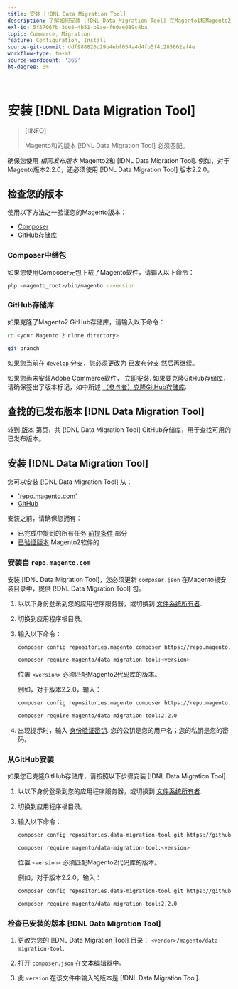 ```yaml
---
title: 安装 [!DNL Data Migration Tool]
description: 了解如何安装 [!DNL Data Migration Tool] 在Magento1和Magento2之间传输数据。
exl-id: 5f57067b-3ce8-4b51-b9ae-f60ae089c4ba
topic: Commerce, Migration
feature: Configuration, Install
source-git-commit: ddf988826c29b4ebf054a4d4fb5f4c285662ef4e
workflow-type: tm+mt
source-wordcount: '365'
ht-degree: 0%

---
```


# 安装 [!DNL Data Migration Tool]

>[!INFO]
>
>Magento和的版本 [!DNL Data Migration Tool] 必须匹配。


确保您使用 *相同发布版本* Magento2和 [!DNL Data Migration Tool]. 例如，对于Magento版本2.2.0，还必须使用 [!DNL Data Migration Tool] 版本2.2.0。

## 检查您的版本

使用以下方法之一验证您的Magento版本：

- [Composer](#composer-metapackage)
- [GitHub存储库](#github-repository)

### Composer中继包

如果您使用Composer元包下载了Magento软件，请输入以下命令：

```bash
php <magento_root>/bin/magento --version
```

### GitHub存储库

如果克隆了Magento2 GitHub存储库，请输入以下命令：

```bash
cd <your Magento 2 clone directory>
```

```bash
git branch
```

如果您当前在 `develop` 分支，您必须更改为 [已发布分支](https://developer.adobe.com/commerce/contributor/guides/install/change-version/) 然后再继续。

如果您尚未安装Adobe Commerce软件， [立即安装](../../installation/prerequisites/commerce.md).
如果要克隆GitHub存储库，请确保签出了版本标记，如中所述 [（参与者）克隆GitHub存储库](https://developer.adobe.com/commerce/contributor/guides/install/clone-repository/).

## 查找的已发布版本 [!DNL Data Migration Tool]

转到 [版本](https://github.com/magento/data-migration-tool/releases) 第页，共 [!DNL Data Migration Tool] GitHub存储库，用于查找可用的已发布版本。

## 安装 [!DNL Data Migration Tool]

您可以安装 [!DNL Data Migration Tool] 从：

- [&#39;repo.magento.com&#39;](#install-from-repomagentocom)
- [GitHub](#install-from-github)

安装之前，请确保您拥有：

- 已完成中提到的所有任务 [前提条件](prerequisites.md) 部分
- [已验证版本](install.md#check-your-version) Magento2软件的

### 安装自 `repo.magento.com`

安装 [!DNL Data Migration Tool]，您必须更新 `composer.json` 在Magento根安装目录中，提供 [!DNL Data Migration Tool] 包。

1. 以以下身份登录到您的应用程序服务器，或切换到 [文件系统所有者](../../installation/prerequisites/file-system/overview.md).
1. 切换到应用程序根目录。
1. 输入以下命令：

   ```bash
   composer config repositories.magento composer https://repo.magento.com
   ```

   ```bash
   composer require magento/data-migration-tool:<version>
   ```

   位置 `<version>` 必须匹配Magento2代码库的版本。

   例如，对于版本2.2.0，输入：

   ```bash
   composer config repositories.magento composer https://repo.magento.com
   ```

   ```bash
   composer require magento/data-migration-tool:2.2.0
   ```

1. 出现提示时，输入 [身份验证密钥](../../installation/prerequisites/authentication-keys.md). 您的公钥是您的用户名；您的私钥是您的密码。

### 从GitHub安装

如果您已克隆GitHub存储库，请按照以下步骤安装 [!DNL Data Migration Tool].

1. 以以下身份登录到您的应用程序服务器，或切换到 [文件系统所有者](../../installation/prerequisites/file-system/overview.md).
1. 切换到应用程序根目录。
1. 输入以下命令：

   ```bash
   composer config repositories.data-migration-tool git https://github.com/magento/data-migration-tool
   ```

   ```bash
   composer require magento/data-migration-tool:<version>
   ```

   位置 `<version>` 必须匹配Magento2代码库的版本。

   例如，对于版本2.2.0，输入：

   ```bash
   composer config repositories.data-migration-tool git https://github.com/magento/data-migration-tool
   ```

   ```bash
   composer require magento/data-migration-tool:2.2.0
   ```

### 检查已安装的版本 [!DNL Data Migration Tool]

1. 更改为您的 [!DNL Data Migration Tool] 目录： `<vendor>/magento/data-migration-tool`.

1. 打开 [`composer.json`](https://github.com/magento/data-migration-tool/blob/2.4/composer.json) 在文本编辑器中。

1. 此 `version` 在该文件中输入的版本是 [!DNL Data Migration Tool].
